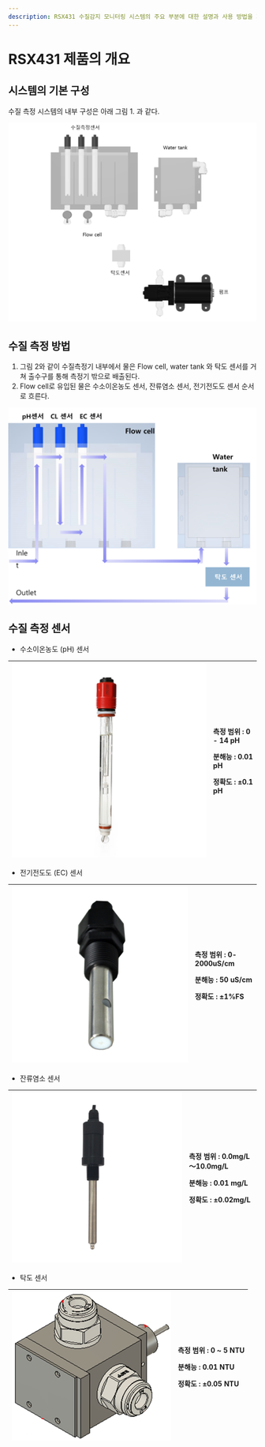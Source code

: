 ```yaml
---
description: RSX431 수질감지 모니터링 시스템의 주요 부분에 대한 설명과 사용 방법을 제공합니다.
---
```


# RSX431 제품의 개요

## 시스템의 기본 구성

수질 측정 시스템의 내부 구성은 아래 그림 1. 과 같다.

![&#xADF8;&#xB9BC; 1. &#xC218;&#xC9C8; &#xCE21;&#xC815; &#xC2DC;&#xC2A4;&#xD15C;&#xC758; &#xB0B4;&#xBD80; &#xAD6C;&#xC131;](.gitbook/assets/1_-.png)

## **수질 측정 방법** 

1. 그림 2와 같이 수질측정기 내부에서 물은 Flow cell, water tank 와 탁도 센서를 거쳐 출수구를 통해 측정기 밖으로 배출된다.
2. Flow cell로 유입된 물은 수소이온농도 센서, 잔류염소 센서, 전기전도도 센서 순서로 흐른다.

![&#xADF8;&#xB78C; 2. Water flow](.gitbook/assets/1.png)

## 수질 측정 센서 

* 수소이온농도 \(pH\) 센서 

<table>
  <thead>
    <tr>
      <th style="text-align:center">
        <img src=".gitbook/assets/3.jpeg" alt/>
      </th>
      <th style="text-align:left">
        <p>&#xCE21;&#xC815; &#xBC94;&#xC704; : 0 - 14 pH</p>
        <p>&#xBD84;&#xD574;&#xB2A5; : 0.01 pH</p>
        <p>&#xC815;&#xD655;&#xB3C4; : &#xB1;0.1 pH</p>
      </th>
    </tr>
  </thead>
  <tbody></tbody>
</table>

* 전기전도도 \(EC\) 센서 

<table>
  <thead>
    <tr>
      <th style="text-align:center">
        <img src=".gitbook/assets/4.jpeg" alt/>
      </th>
      <th style="text-align:left">
        <p>&#xCE21;&#xC815; &#xBC94;&#xC704; : 0-2000uS/cm</p>
        <p>&#xBD84;&#xD574;&#xB2A5; : 50 uS/cm</p>
        <p>&#xC815;&#xD655;&#xB3C4; : &#xB1;1%FS</p>
      </th>
    </tr>
  </thead>
  <tbody></tbody>
</table>

* 잔류염소 센서 

<table>
  <thead>
    <tr>
      <th style="text-align:center">
        <img src=".gitbook/assets/5.jpeg" alt/>
      </th>
      <th style="text-align:left">
        <p>&#xCE21;&#xC815; &#xBC94;&#xC704; : 0.0mg/L&#xFF5E;10.0mg/L</p>
        <p>&#xBD84;&#xD574;&#xB2A5; : 0.01 mg/L</p>
        <p>&#xC815;&#xD655;&#xB3C4; : &#xB1;0.02mg/L</p>
      </th>
    </tr>
  </thead>
  <tbody></tbody>
</table>

* 탁도 센서 

<table>
  <thead>
    <tr>
      <th style="text-align:center">
        <img src=".gitbook/assets/6.png" alt/>
      </th>
      <th style="text-align:left">
        <p>&#xCE21;&#xC815; &#xBC94;&#xC704; : 0 ~ 5 NTU</p>
        <p>&#xBD84;&#xD574;&#xB2A5; : 0.01 NTU</p>
        <p>&#xC815;&#xD655;&#xB3C4; : &#xB1;0.05 NTU</p>
      </th>
    </tr>
  </thead>
  <tbody></tbody>
</table>

